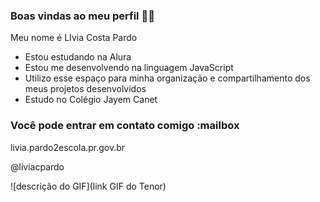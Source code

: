 ### Boas vindas ao meu perfil  💙👑

Meu nome é LIvia Costa Pardo

- Estou estudando na Alura
- Estou me desenvolvendo na linguagem JavaScript
- Utilizo esse espaço para minha organização e compartilhamento dos meus projetos desenvolvidos
- Estudo no Colégio Jayem Canet 

### Você pode entrar em contato comigo :mailbox

livia.pardo2escola.pr.gov.br

@liviacpardo

![descrição do GIF](link GIF do Tenor)

